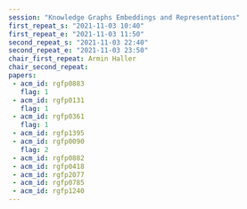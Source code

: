 ```yaml
---
session: "Knowledge Graphs Embeddings and Representations"
first_repeat_s: "2021-11-03 10:40" 
first_repeat_e: "2021-11-03 11:50" 
second_repeat_s: "2021-11-03 22:40" 
second_repeat_e: "2021-11-03 23:50" 
chair_first_repeat: Armin Haller
chair_second_repeat: 
papers:
 - acm_id: rgfp0883
   flag: 1
 - acm_id: rgfp0131
   flag: 1
 - acm_id: rgfp0361
   flag: 1
 - acm_id: rgfp1395
 - acm_id: rgfp0090
   flag: 2
 - acm_id: rgfp0882
 - acm_id: rgfp0418
 - acm_id: rgfp2077
 - acm_id: rgfp0785
 - acm_id: rgfp1240
---
```

